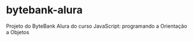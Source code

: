 # bytebank-alura
 Projeto do ByteBank Alura do curso JavaScript: programando a Orientação a Objetos
